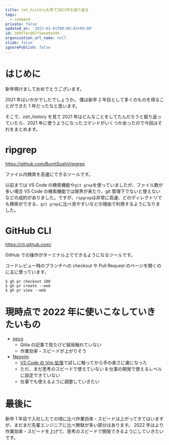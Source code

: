 ```yaml
---
title: zsh_historyを見て2021年を振り返る
tags:
  - command
private: false
updated_at: '2022-01-01T00:00:02+09:00'
id: 3d9f7ec867f5eee9a394
organization_url_name: null
slide: false
ignorePublish: false
---
```

# はじめに

新年明けましておめでとうございます。

2021 年はいかかでしたでしょうか。
僕は新卒 2 年目として多くのものを得ることができた 1 年だったなと思います。

そこで、zsh_history を見て 2021 年はどんなことをしてたんだろうと振り返っていたら、2021 年に使うようになったコマンドがいくつかあったので今回はそれをまとめます。

# ripgrep

https://github.com/BurntSushi/ripgrep

ファイル内検索を高速にできるツールです。

以前までは VS Code の検索機能や`git grep`を使っていましたが、ファイル数が多い場合 VS Code の検索機能では限界が来たり、git 管理下でないと使えないなどの成約がありました。ですが、`ripgrep`は非常に高速、どのディレクトリでも検索ができる、`git grep`に比べ見やすいなどの理由で利用するようになりました。

# GitHub CLI

https://cli.github.com/

GitHub での操作がターミナル上でできるようになるツールです。

コードレビュー時のブランチへの checkout や Pull Request のページを開くのに主に使っています。

```
$ gh pr checkout 100
$ gh pr create --web
$ gh pr view --web
```

# 現時点で 2022 年に使いこなしていきたいもの

- [peco](https://github.com/peco/peco)
  - Qiita の記事で見たけど結局触れていない
  - 作業効率・スピードが上がりそう
- [Neovim](https://neovim.io/)
  - [VS Code の Vim 拡張](https://marketplace.visualstudio.com/items?itemName=vscodevim.vim)で試しに触ってから手の楽さに虜になった
  - ただ、まだ思考のスピードで使えていない & 仕事の開発で使えるレベルに設定できていない
  - 仕事でも使えるように調整していきたい

# 最後に

新卒 1 年目で入社したての頃に比べ作業効率・スピードは上がってきてはいますが、まだまだ先輩エンジニアに比べ無駄が多い部分はあります。
2022 年はより作業効率・スピードを上げて、思考のスピードで開発できるようにしていきたいです。
